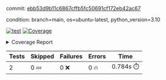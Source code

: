 commit: [ebb53d9b11c6867cffb5fc50691cf172eb42ac67](https://github.com/rcmdnk/python-template/tree/ebb53d9b11c6867cffb5fc50691cf172eb42ac67)

condition: branch=main, os=ubuntu-latest, python_version=3.10

[![test](https://github.com/rcmdnk/python-template/actions/workflows/test.yml/badge.svg)](https://github.com/rcmdnk/python-template/actions/runs/7677463000)
<a href="https://github.com/rcmdnk/python-template/blob/ebb53d9b11c6867cffb5fc50691cf172eb42ac67/README.md"><img alt="Coverage" src="https://img.shields.io/badge/Coverage-100%25-brightgreen.svg" /></a><details><summary>Coverage Report </summary><table><tr><th>File</th><th>Stmts</th><th>Miss</th><th>Cover</th></tr><tbody><tr><td><b>TOTAL</b></td><td><b>4</b></td><td><b>0</b></td><td><b>100%</b></td></tr></tbody></table></details>

| Tests | Skipped | Failures | Errors | Time |
| ----- | ------- | -------- | -------- | ------------------ |
| 2 | 0 :zzz: | 0 :x: | 0 :fire: | 0.784s :stopwatch: |


